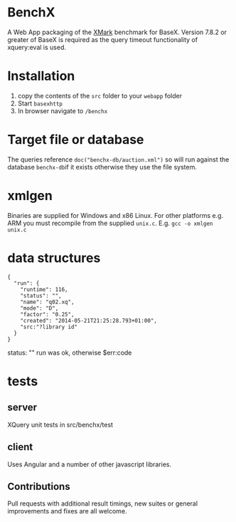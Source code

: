 # BenchX

A Web App packaging of the [XMark](http://www.xml-benchmark.org) benchmark for BaseX.
Version 7.8.2 or greater of BaseX is required as the query timeout functionality 
of xquery:eval is used.

# Installation

1. copy the contents of the `src` folder to your `webapp` folder 
1. Start `basexhttp`
1. In browser navigate to `/benchx`

# Target file or database
The queries reference `doc("benchx-db/auction.xml")` so will run against the 
database `benchx-db`if it exists otherwise they use the file system.

# xmlgen
Binaries are supplied for Windows and x86 Linux. For other platforms e.g. ARM you 
must recompile from the supplied `unix.c`. E.g.
`gcc -o xmlgen unix.c`


# data structures
````
{
  "run": {
    "runtime": 116,
    "status": "",
    "name": "q02.xq",
    "mode": "D",
    "factor": "0.25",
    "created": "2014-05-21T21:25:28.793+01:00",
    "src:"?library id"
  }
}
````
status: "" run was ok, otherwise $err:code

# tests
## server
 XQuery unit tests in src/benchx/test
 
## client 
Uses Angular and a number of other javascript libraries.
## Contributions
Pull requests with additional result timings, 
new suites or general improvements and fixes are all welcome.